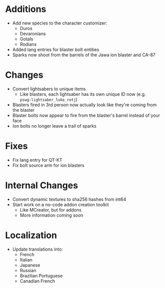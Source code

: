 # Additions

* Add new species to the character customizer:
  * Duros
  * Devaronians
  * Gotals
  * Rodians
* Added lang entries for blaster bolt entities
* Sparks now shoot from the barrels of the Jawa ion blaster and CA-87

# Changes

* Convert lightsabers to unique items
  * Like blasters, each lightsaber has its own unique ID now (e.g. `pswg:lightsaber_luke_rotj`)
* Blasters fired in 3rd person now actually look like they're coming from the blaster
* Blaster bolts now appear to fire from the blaster's barrel instead of your face
* Ion bolts no longer leave a trail of sparks

# Fixes

* Fix lang entry for QT-KT
* Fix bolt source arm for ion blasters

# Internal Changes

* Convert dynamic textures to sha256 hashes from int64
* Start work on a no-code addon creation toolkit
  * Like MCreator, but for addons
  * More information coming soon

# Localization

* Update translations into:
  * French
  * Italian
  * Japanese
  * Russian
  * Brazilian Portuguese
  * Canadian French

